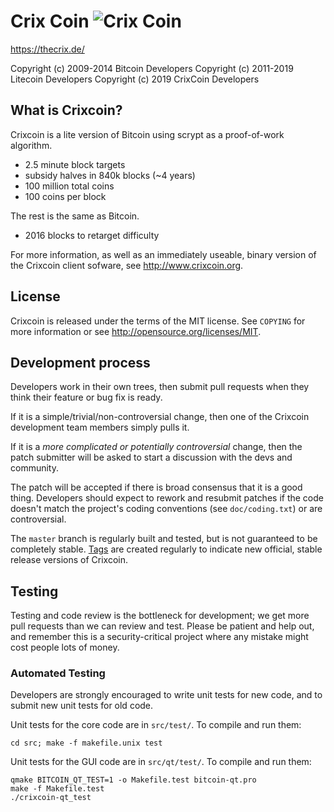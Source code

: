 Crix Coin  ![Crix Coin](https://drive.google.com/open?id=1kekjEP-SR-o7UnyMChr2lxpcT723DzKL)
================================

https://thecrix.de/

Copyright (c) 2009-2014 Bitcoin Developers
Copyright (c) 2011-2019 Litecoin Developers
Copyright (c) 2019 CrixCoin Developers

What is Crixcoin?
----------------

Crixcoin is a lite version of Bitcoin using scrypt as a proof-of-work algorithm.
 - 2.5 minute block targets
 - subsidy halves in 840k blocks (~4 years)
 - 100 million total coins
 - 100 coins per block

The rest is the same as Bitcoin.
 - 2016 blocks to retarget difficulty

For more information, as well as an immediately useable, binary version of
the Crixcoin client sofware, see http://www.crixcoin.org.

License
-------

Crixcoin is released under the terms of the MIT license. See `COPYING` for more
information or see http://opensource.org/licenses/MIT.

Development process
-------------------

Developers work in their own trees, then submit pull requests when they think
their feature or bug fix is ready.

If it is a simple/trivial/non-controversial change, then one of the Crixcoin
development team members simply pulls it.

If it is a *more complicated or potentially controversial* change, then the patch
submitter will be asked to start a discussion with the devs and community.

The patch will be accepted if there is broad consensus that it is a good thing.
Developers should expect to rework and resubmit patches if the code doesn't
match the project's coding conventions (see `doc/coding.txt`) or are
controversial.

The `master` branch is regularly built and tested, but is not guaranteed to be
completely stable. [Tags](https://github.com/crixcoin-project/crixcoin/tags) are created
regularly to indicate new official, stable release versions of Crixcoin.

Testing
-------

Testing and code review is the bottleneck for development; we get more pull
requests than we can review and test. Please be patient and help out, and
remember this is a security-critical project where any mistake might cost people
lots of money.

### Automated Testing

Developers are strongly encouraged to write unit tests for new code, and to
submit new unit tests for old code.

Unit tests for the core code are in `src/test/`. To compile and run them:

    cd src; make -f makefile.unix test

Unit tests for the GUI code are in `src/qt/test/`. To compile and run them:

    qmake BITCOIN_QT_TEST=1 -o Makefile.test bitcoin-qt.pro
    make -f Makefile.test
    ./crixcoin-qt_test

